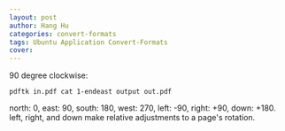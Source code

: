 ```yaml
---
layout: post
author: Hang Hu
categories: convert-formats
tags: Ubuntu Application Convert-Formats 
cover: 
---
```


90 degree clockwise:

```
pdftk in.pdf cat 1-endeast output out.pdf
```

north: 0, east: 90, south: 180, west: 270, left: -90, right: +90, down: +180. left, right, and down make relative adjustments to a page's rotation.
